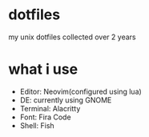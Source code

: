 # dotfiles
my unix dotfiles collected over 2 years

# what i use
- Editor: Neovim(configured using lua)
- DE: currently using GNOME
- Terminal: Alacritty
- Font: Fira Code
- Shell: Fish
